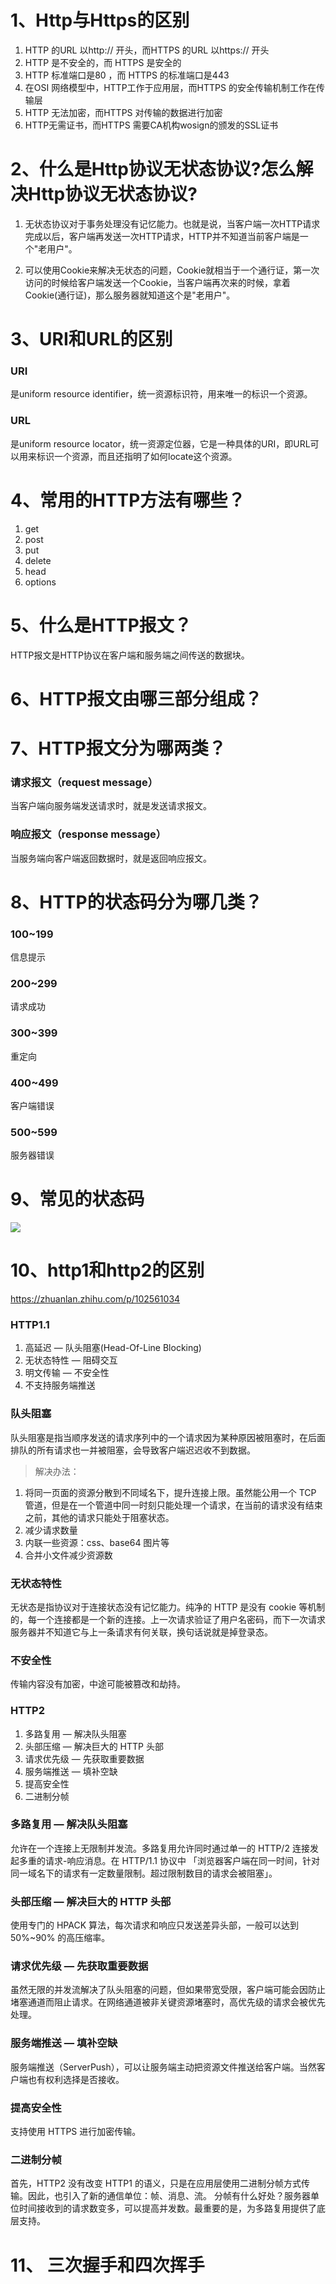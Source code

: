 # 1、Http与Https的区别
1. HTTP 的URL 以http:// 开头，而HTTPS 的URL 以https:// 开头
2. HTTP 是不安全的，而 HTTPS 是安全的
3. HTTP 标准端口是80 ，而 HTTPS 的标准端口是443
4. 在OSI 网络模型中，HTTP工作于应用层，而HTTPS 的安全传输机制工作在传输层
5. HTTP 无法加密，而HTTPS 对传输的数据进行加密
6. HTTP无需证书，而HTTPS 需要CA机构wosign的颁发的SSL证书

# 2、什么是Http协议无状态协议?怎么解决Http协议无状态协议?
1. 无状态协议对于事务处理没有记忆能力。也就是说，当客户端一次HTTP请求完成以后，客户端再发送一次HTTP请求，HTTP并不知道当前客户端是一个"老用户"。

2. 可以使用Cookie来解决无状态的问题，Cookie就相当于一个通行证，第一次访问的时候给客户端发送一个Cookie，当客户端再次来的时候，拿着Cookie(通行证)，那么服务器就知道这个是"老用户"。

# 3、URI和URL的区别
### URI
是uniform resource identifier，统一资源标识符，用来唯一的标识一个资源。

### URL
是uniform resource locator，统一资源定位器，它是一种具体的URI，即URL可以用来标识一个资源，而且还指明了如何locate这个资源。

# 4、常用的HTTP方法有哪些？
1. get
2. post
3. put
4. delete
5. head
6. options

# 5、什么是HTTP报文？
HTTP报文是HTTP协议在客户端和服务端之间传送的数据块。

# 6、HTTP报文由哪三部分组成？

# 7、HTTP报文分为哪两类？
### 请求报文（request message）
当客户端向服务端发送请求时，就是发送请求报文。
### 响应报文（response message）
当服务端向客户端返回数据时，就是返回响应报文。

# 8、HTTP的状态码分为哪几类？
### 100~199
信息提示
### 200~299
请求成功
### 300~399
重定向
### 400~499
客户端错误
### 500~599
服务器错误


# 9、常见的状态码
![](./image/210328-2203.jpg)


# 10、http1和http2的区别
https://zhuanlan.zhihu.com/p/102561034
### HTTP1.1
1. 高延迟 — 队头阻塞(Head-Of-Line Blocking)
2. 无状态特性 — 阻碍交互
3. 明文传输 — 不安全性
4. 不支持服务端推送


### 队头阻塞
队头阻塞是指当顺序发送的请求序列中的一个请求因为某种原因被阻塞时，在后面排队的所有请求也一并被阻塞，会导致客户端迟迟收不到数据。
> 解决办法：
1. 将同一页面的资源分散到不同域名下，提升连接上限。虽然能公用一个 TCP 管道，但是在一个管道中同一时刻只能处理一个请求，在当前的请求没有结束之前，其他的请求只能处于阻塞状态。
2. 减少请求数量
3. 内联一些资源：css、base64 图片等
4. 合并小文件减少资源数


### 无状态特性
无状态是指协议对于连接状态没有记忆能力。纯净的 HTTP 是没有 cookie 等机制的，每一个连接都是一个新的连接。上一次请求验证了用户名密码，而下一次请求服务器并不知道它与上一条请求有何关联，换句话说就是掉登录态。

### 不安全性
传输内容没有加密，中途可能被篡改和劫持。


### HTTP2
1. 多路复用 — 解决队头阻塞
2. 头部压缩 — 解决巨大的 HTTP 头部
3. 请求优先级 — 先获取重要数据
4. 服务端推送 — 填补空缺
5. 提高安全性
6. 二进制分帧
### 多路复用 — 解决队头阻塞
允许在一个连接上无限制并发流。多路复用允许同时通过单一的 HTTP/2 连接发起多重的请求-响应消息。在 HTTP/1.1 协议中 「浏览器客户端在同一时间，针对同一域名下的请求有一定数量限制。超过限制数目的请求会被阻塞」。
### 头部压缩 — 解决巨大的 HTTP 头部
使用专门的 HPACK 算法，每次请求和响应只发送差异头部，一般可以达到 50%~90% 的高压缩率。
### 请求优先级 — 先获取重要数据
虽然无限的并发流解决了队头阻塞的问题，但如果带宽受限，客户端可能会因防止堵塞通道而阻止请求。在网络通道被非关键资源堵塞时，高优先级的请求会被优先处理。
### 服务端推送 — 填补空缺
服务端推送（ServerPush），可以让服务端主动把资源文件推送给客户端。当然客户端也有权利选择是否接收。
### 提高安全性
支持使用 HTTPS 进行加密传输。
### 二进制分帧
首先，HTTP2 没有改变 HTTP1 的语义，只是在应用层使用二进制分帧方式传输。因此，也引入了新的通信单位：帧、消息、流。
分帧有什么好处？服务器单位时间接收到的请求数变多，可以提高并发数。最重要的是，为多路复用提供了底层支持。

# 11、 三次握手和四次挥手







